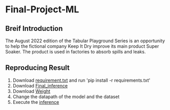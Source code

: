 # Final-Project-ML

## Breif Introduction

The August 2022 edition of the Tabular Playground Series is an opportunity to help the fictional company Keep It Dry improve its main product Super Soaker. The product is used in factories to absorb spills and leaks.

## Reproducing Result

1. Download [requirement.txt](requirement.txt) and run 'pip install -r requirements.txt'
2. Download [Final_inference](109550201_Final_inference.ipynb)
3. Download [Weight](https://drive.google.com/file/d/1Ipo-RpvT137XAkd2t6L-D4exNqvx6jUT/view?usp=sharing)
4. Change the datapath of the model and the dataset
5. Execute the [inference](109550201_Final_inference.ipynb)
